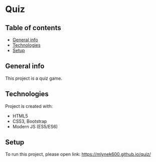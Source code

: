 # Quiz

## Table of contents
* [General info](#general-info)
* [Technologies](#technologies)
* [Setup](#setup)

## General info
This project is a quiz game.
	
## Technologies
Project is created with:
* HTML5
* CSS3, Bootstrap
* Modern JS (ES5/ES6)
	
## Setup
To run this project, please open link:
https://mlynek600.github.io/quiz/
